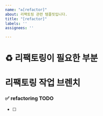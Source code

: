 ```yaml
---
name: "♻️[refactor]"
about: 리팩토링 관련 템플릿입니다.
title: "[refactor]"
labels: ''
assignees: ''

---
```


# ♻️ 리팩토링이 필요한 부분 

# 리팩토링 작업 브렌치
<!-- refactor/issue-47-->

### ✅ refactoring TODO
<!-- 리팩토링 튜두  -->
- [ ]
